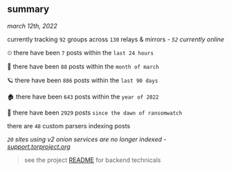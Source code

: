 
## summary
_march 12th, 2022_

currently tracking `92` groups across `130` relays & mirrors - _`52` currently online_

⏲ there have been `7` posts within the `last 24 hours`

🦈 there have been `88` posts within the `month of march`

🪐 there have been `886` posts within the `last 90 days`

🏚 there have been `643` posts within the `year of 2022`

🦕 there have been `2929` posts `since the dawn of ransomwatch`

there are `48` custom parsers indexing posts

_`20` sites using v2 onion services are no longer indexed - [support.torproject.org](https://support.torproject.org/onionservices/v2-deprecation/)_

> see the project [README](https://github.com/thetanz/ransomwatch#ransomwatch--) for backend technicals
